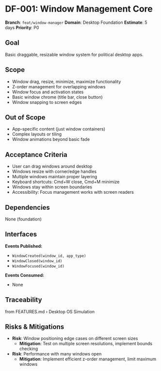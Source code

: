 # DF-001: Window Management Core

**Branch**: `feat/window-manager`
**Domain**: Desktop Foundation
**Estimate**: 5 days
**Priority**: P0

## Goal
Basic draggable, resizable window system for political desktop apps.

## Scope
- Window drag, resize, minimize, maximize functionality
- Z-order management for overlapping windows
- Window focus and activation states
- Basic window chrome (title bar, close button)
- Window snapping to screen edges

## Out of Scope
- App-specific content (just window containers)
- Complex layouts or tiling
- Window animations beyond basic fade

## Acceptance Criteria
- User can drag windows around desktop
- Windows resize with corner/edge handles
- Multiple windows maintain proper layering
- Keyboard shortcuts: Cmd+W close, Cmd+M minimize
- Windows stay within screen boundaries
- Accessibility: Focus management works with screen readers

## Dependencies
None (foundation)

## Interfaces
**Events Published:**
- `WindowCreated(window_id, app_type)`
- `WindowClosed(window_id)`
- `WindowFocused(window_id)`

**Events Consumed:**
- None

## Traceability
from FEATURES.md › Desktop OS Simulation

## Risks & Mitigations
- **Risk**: Window positioning edge cases on different screen sizes
  - **Mitigation**: Test on multiple screen resolutions, implement bounds checking
- **Risk**: Performance with many windows open
  - **Mitigation**: Implement efficient z-order management, limit maximum windows